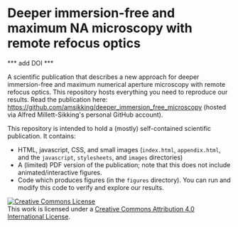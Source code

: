 # Deeper immersion-free and maximum NA microscopy with remote refocus optics

*** add DOI ***

A scientific publication that describes a new approach for deeper immersion-free and maximum numerical aperture microscopy with remote refocus optics. This repository 
hosts everything you need to reproduce our results. Read the publication here:
https://github.com/amsikking/deeper_immersion_free_microscopy (hosted via Alfred Millett-Sikking's personal GitHub account).

This repository is intended to hold a (mostly) self-contained scientific publication. It contains:

* HTML, javascript, CSS, and small images (`index.html`, `appendix.html`, and the `javascript`, `stylesheets`, and `images` directories)
* A (limited) PDF version of the publication; note that this does not include animated/interactive figures.
* Code which produces figures (in the `figures` directory). You can run and modify this code to verify and explore our results.

<a rel="license" href="http://creativecommons.org/licenses/by/4.0/">
  <img alt="Creative Commons License" style="border-width:0" src="https://i.creativecommons.org/l/by/4.0/88x31.png" /></a>
  <br />This work is licensed under a 
  <a rel="license" href="http://creativecommons.org/licenses/by/4.0/">Creative Commons Attribution 4.0 International License</a>.
